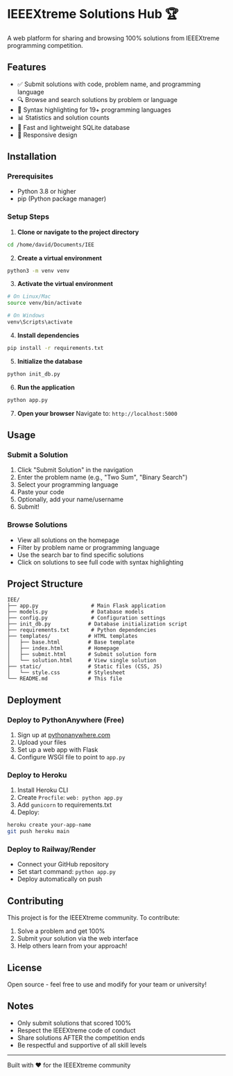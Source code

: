# IEEEXtreme Solutions Hub 🏆

A web platform for sharing and browsing 100% solutions from IEEEXtreme programming competition.

## Features

- ✅ Submit solutions with code, problem name, and programming language
- 🔍 Browse and search solutions by problem or language
- 🎨 Syntax highlighting for 19+ programming languages
- 📊 Statistics and solution counts
- 🚀 Fast and lightweight SQLite database
- 📱 Responsive design

## Installation

### Prerequisites
- Python 3.8 or higher
- pip (Python package manager)

### Setup Steps

1. **Clone or navigate to the project directory**
```bash
cd /home/david/Documents/IEE
```

2. **Create a virtual environment**
```bash
python3 -m venv venv
```

3. **Activate the virtual environment**
```bash
# On Linux/Mac
source venv/bin/activate

# On Windows
venv\Scripts\activate
```

4. **Install dependencies**
```bash
pip install -r requirements.txt
```

5. **Initialize the database**
```bash
python init_db.py
```

6. **Run the application**
```bash
python app.py
```

7. **Open your browser**
Navigate to: `http://localhost:5000`

## Usage

### Submit a Solution
1. Click "Submit Solution" in the navigation
2. Enter the problem name (e.g., "Two Sum", "Binary Search")
3. Select your programming language
4. Paste your code
5. Optionally, add your name/username
6. Submit!

### Browse Solutions
- View all solutions on the homepage
- Filter by problem name or programming language
- Use the search bar to find specific solutions
- Click on solutions to see full code with syntax highlighting

## Project Structure

```
IEE/
├── app.py                 # Main Flask application
├── models.py              # Database models
├── config.py              # Configuration settings
├── init_db.py            # Database initialization script
├── requirements.txt       # Python dependencies
├── templates/            # HTML templates
│   ├── base.html         # Base template
│   ├── index.html        # Homepage
│   ├── submit.html       # Submit solution form
│   └── solution.html     # View single solution
├── static/               # Static files (CSS, JS)
│   └── style.css         # Stylesheet
└── README.md             # This file
```

## Deployment

### Deploy to PythonAnywhere (Free)
1. Sign up at [pythonanywhere.com](https://www.pythonanywhere.com)
2. Upload your files
3. Set up a web app with Flask
4. Configure WSGI file to point to `app.py`

### Deploy to Heroku
1. Install Heroku CLI
2. Create `Procfile`: `web: python app.py`
3. Add `gunicorn` to requirements.txt
4. Deploy:
```bash
heroku create your-app-name
git push heroku main
```

### Deploy to Railway/Render
- Connect your GitHub repository
- Set start command: `python app.py`
- Deploy automatically on push

## Contributing

This project is for the IEEEXtreme community. To contribute:
1. Solve a problem and get 100%
2. Submit your solution via the web interface
3. Help others learn from your approach!

## License

Open source - feel free to use and modify for your team or university!

## Notes

- Only submit solutions that scored 100%
- Respect the IEEEXtreme code of conduct
- Share solutions AFTER the competition ends
- Be respectful and supportive of all skill levels

---

Built with ❤️ for the IEEEXtreme community
